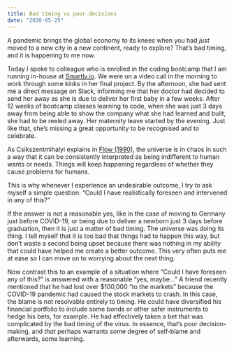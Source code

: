 ```yaml
---
title: Bad timing vs poor decisions
date: "2020-05-25"
---
```


A pandemic brings the global economy to its knees when you had *just* moved to a new city in a new continent, ready to explore? That’s bad timing, and it is happening to me now.

Today I spoke to colleague who is enrolled in the coding bootcamp that I am running in-house at [Smartly.io](https://smartly.io). We were on a video call in the morning to work through some kinks in her final project. By the afternoon, she had sent me a direct message on Slack, informing me that her doctor had decided to send her away as she is due to deliver her first baby in a few weeks. After 12 weeks of bootcamp classes learning to code, when she was just 3 days away from being able to show the company what she had learned and built, she had to be reeled away. Her maternity leave started by the evening. Just like that, she’s missing a great opportunity to be recognised and to celebrate.

As Csikszentmihalyi explains in [Flow (1990)](https://www.goodreads.com/book/show/66354.Flow), the universe is in chaos in such a way that it can be consistently interpreted as being indifferent to human wants or needs. Things will keep happening regardless of whether they cause problems for humans.

This is why whenever I experience an undesirable outcome, I try to ask myself a simple question: “Could I have realistically foreseen and intervened in any of this?” 

If the answer is not a reasonable yes, like in the case of moving to Germany just before COVID-19, or being due to deliver a newborn just 3 days before graduation, then it is just a matter of bad timing. The universe was doing its thing. I tell myself that it is too bad that things had to happen this way, but don’t waste a second being upset because there was nothing in my ability that could have helped me create a better outcome. This very often puts me at ease so I can move on to worrying about the next thing.

Now contrast this to an example of a situation where “Could I have foreseen any of this?” is answered with a reasonable “yes, maybe…” A friend recently mentioned that he had lost over $100,000 “to the markets” because the COVID-19 pandemic had caused the stock markets to crash. In this case, the blame is not resolvable entirely to timing. He could have diversified his financial portfolio to include some bonds or other safer instruments to hedge his bets, for example. He had effectively taken a bet that was complicated by the bad timing of the virus. In essence, that’s poor decision-making, and *that* perhaps warrants some degree of self-blame and afterwards, some learning.